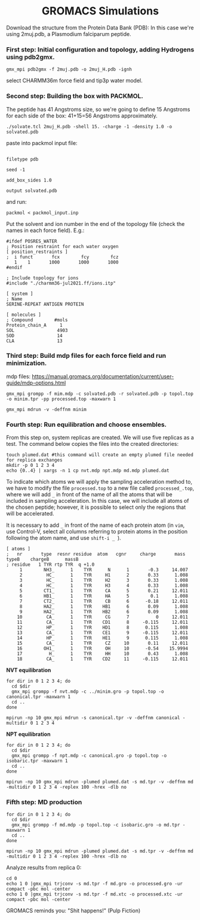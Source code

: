 <h1 align="center"> GROMACS Simulations  </h1> 

Download the structure from the Protein Data Bank (PDB): In this case we're using 2muj.pdb, a Plasmodium falciparum peptide. 

<h3> First step: Initial configuration and topology, adding Hydrogens using pdb2gmx. </h3>

```gmx_mpi pdb2gmx -f 2muj.pdb -o 2muj_H.pdb -ignh```

select CHARMM36m force field and tip3p water model.


<h3> Second step: Building the box with PACKMOL. </h3>

The peptide has 41 Angstroms size, so we're going to define 15 Angstroms for each side of the box: 41+15=56 Angstroms approximately.

```./solvate.tcl 2muj_H.pdb -shell 15. -charge -1 -density 1.0 -o solvated.pdb```

paste into packmol input file:

``` tolerance 2.0

filetype pdb

seed -1

add_box_sides 1.0

output solvated.pdb

```

and run:

```packmol < packmol_input.inp```

Put the solvent and ion number in the end of the topology file (check the names in each force field). E.g.:

```
#ifdef POSRES_WATER
; Position restraint for each water oxygen
[ position_restraints ]
;  i funct       fcx        fcy        fcz
   1    1       1000       1000       1000
#endif

; Include topology for ions
#include "./charmm36-jul2021.ff/ions.itp"

[ system ]
; Name
SERINE-REPEAT ANTIGEN PROTEIN

[ molecules ]
; Compound        #mols
Protein_chain_A     1
SOL                4903
SOD                14
CLA                13
```


<h3> Third step: Build mdp files for each force field and run minimization. </h3>

mdp files: https://manual.gromacs.org/documentation/current/user-guide/mdp-options.html

```gmx_mpi grompp -f mim.mdp -c solvated.pdb -r solvated.pdb -p topol.top -o minim.tpr -pp processed.top -maxwarn 1```

```gmx_mpi mdrun -v -deffnm minim```


<h3> Fourth step: Run equilibration and choose ensembles. </h3>

From this step on, system replicas are created. We will use five replicas as a test. The command below copies the files into the created directories:

```
touch plumed.dat #this command will create an empty plumed file needed for replica exchanges
mkdir -p 0 1 2 3 4 
echo {0..4} | xargs -n 1 cp nvt.mdp npt.mdp md.mdp plumed.dat
```
To indicate which atoms we will apply the sampling acceleration method to, we have to modify the file `processed.top` to a new file called `processed_.top`, where we will add `_` in front of the name of all the atoms that will be included in sampling acceleration. In this case, we will include all atoms of the chosen peptide; however, it is possible to select only the regions that will be accelerated.

It is necessary to add `_` in front of the name of each protein atom (in `vim`, use Control-V, select all columns referring to protein atoms in the position following the atom name, and use `shift-i _ `).

```
[ atoms ]
;   nr       type  resnr residue  atom   cgnr     charge       mass  typeB    chargeB      massB
; residue   1 TYR rtp TYR  q +1.0
     1        NH3_      1    TYR      N      1       -0.3     14.007
     2         HC_      1    TYR     H1      2       0.33      1.008
     3         HC_      1    TYR     H2      3       0.33      1.008
     4         HC_      1    TYR     H3      4       0.33      1.008
     5        CT1_      1    TYR     CA      5       0.21     12.011
     6        HB1_      1    TYR     HA      5        0.1      1.008
     7        CT2_      1    TYR     CB      6      -0.18     12.011
     8        HA2_      1    TYR    HB1      6       0.09      1.008
     9        HA2_      1    TYR    HB2      6       0.09      1.008
    10         CA_      1    TYR     CG      7          0     12.011
    11         CA_      1    TYR    CD1      8     -0.115     12.011
    12         HP_      1    TYR    HD1      8      0.115      1.008
    13         CA_      1    TYR    CE1      9     -0.115     12.011
    14         HP_      1    TYR    HE1      9      0.115      1.008
    15         CA_      1    TYR     CZ     10       0.11     12.011
    16        OH1_      1    TYR     OH     10      -0.54    15.9994
    17          H_      1    TYR     HH     10       0.43      1.008
    18         CA_      1    TYR    CD2     11     -0.115     12.011
```
 

**NVT equilibration**

```
for dir in 0 1 2 3 4; do
  cd $dir
  gmx_mpi grompp -f nvt.mdp -c ../minim.gro -p topol.top -o canonical.tpr -maxwarn 1
  cd ..
done
```

```
mpirun -np 10 gmx_mpi mdrun -s canonical.tpr -v -deffnm canonical -multidir 0 1 2 3 4
```

**NPT equilibration**

```
for dir in 0 1 2 3 4; do
  cd $dir
  gmx_mpi grompp -f npt.mdp -c canonical.gro -p topol.top -o isobaric.tpr -maxwarn 1
  cd ..
done
```

```
mpirun -np 10 gmx_mpi mdrun -plumed plumed.dat -s md.tpr -v -deffnm md -multidir 0 1 2 3 4 -replex 100 -hrex -dlb no
```

<h3> Fifth step: MD production </h3> 

```
for dir in 0 1 2 3 4; do
  cd $dir
  gmx_mpi grompp -f md.mdp -p topol.top -c isobaric.gro -o md.tpr -maxwarn 1
  cd ..
done
```

```
mpirun -np 10 gmx_mpi mdrun -plumed plumed.dat -s md.tpr -v -deffnm md -multidir 0 1 2 3 4 -replex 100 -hrex -dlb no
```

Analyze results from replica 0:

```
cd 0
echo 1 0 |gmx_mpi trjconv -s md.tpr -f md.gro -o processed.gro -ur compact -pbc mol -center
echo 1 0 |gmx_mpi trjconv -s md.tpr -f md.xtc -o processed.xtc -ur compact -pbc mol -center
```

GROMACS reminds you: "Shit happens!" (Pulp Fiction)



